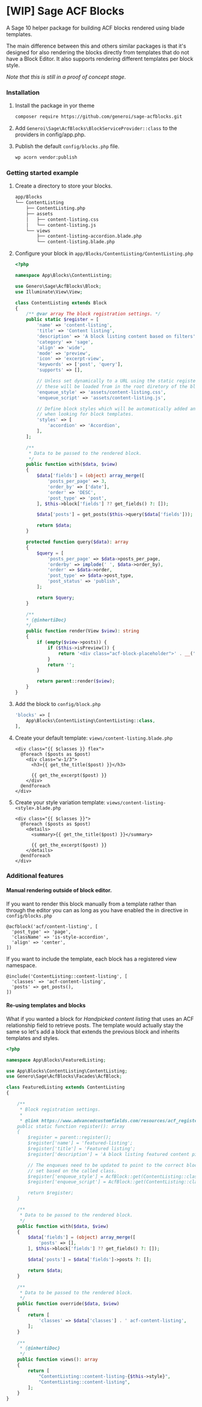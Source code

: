 # [WIP] Sage ACF Blocks

A Sage 10 helper package for building ACF blocks rendered using blade templates.

The main difference between this and others similar packages is that it's designed for also rendering the blocks directly from templates that do not have a Block Editor. It also supports rendering different templates per block style.

_Note that this is still in a proof of concept stage_.

### Installation

1. Install the package in yor theme

    ```sh
    composer require https://github.com/generoi/sage-acfblocks.git
    ```

2. Add `Generoi\Sage\AcfBlocks\BlockServiceProvider::class` to the providers in config/app.php.

3. Publish the default `config/blocks.php` file.

    ```sh
    wp acorn vendor:publish
    ```

### Getting started example

1. Create a directory to store your blocks.

    ```sh
    app/Blocks
    └── ContentListing
        ├── ContentListing.php
        ├── assets
        │   ├── content-listing.css
        │   └── content-listing.js
        └── views
            ├── content-listing-accordion.blade.php
            └── content-listing.blade.php
    ```

2. Configure your block in `app/Blocks/ContentListing/ContentListing.php`

    ```php
    <?php

    namespace App\Blocks\ContentListing;

    use Genero\Sage\AcfBlocks\Block;
    use Illuminate\View\View;

    class ContentListing extends Block
    {
        /** @var array The block registration settings. */
        public static $register = [
            'name' => 'content-listing',
            'title' => 'Content listing',
            'description' => 'A block listing content based on filters',
            'category' => 'sage',
            'align' => 'wide',
            'mode' => 'preview',
            'icon' => 'excerpt-view',
            'keywords' => ['post', 'query'],
            'supports' => [],

            // Unless set dynamically to a URL using the static register() method
            // these will be loaded from in the root diretory of the block.
            'enqueue_style' => 'assets/content-listing.css',
            'enqueue_script' => 'assets/content-listing.js',

            // Define block styles which will be automatically added and used
            // when looking for block templates.
            'styles' => [
                'accordion' => 'Accordion',
            ],
        ];

        /**
         * Data to be passed to the rendered block.
         */
        public function with($data, $view)
        {
            $data['fields'] = (object) array_merge([
                'posts_per_page' => 3,
                'order_by' => ['date'],
                'order' => 'DESC',
                'post_type' => 'post',
            ], $this->block['fields'] ?? get_fields() ?: []);

            $data['posts'] = get_posts($this->query($data['fields']));

            return $data;
        }

        protected function query($data): array
        {
            $query = [
                'posts_per_page' => $data->posts_per_page,
                'orderby' => implode(' ', $data->order_by),
                'order' => $data->order,
                'post_type' => $data->post_type,
                'post_status' => 'publish',
            ];

            return $query;
        }

        /**
        * {@inhertiDoc}
        */
        public function render(View $view): string
        {
            if (empty($view->posts)) {
                if ($this->isPreview()) {
                    return '<div class="acf-block-placeholder">' . __('No results found...') . '</div>';
                }
                return '';
            }

            return parent::render($view);
        }
    }
    ```

3. Add the block to `config/block.php`

    ```php
    'blocks' => [
        App\Blocks\ContentListing\ContentListing::class,
    ],
    ```

4. Create your default template: `views/content-listing.blade.php`

    ```blade
    <div class="{{ $classes }} flex">
      @foreach ($posts as $post)
        <div class="w-1/3">
          <h3>{{ get_the_title($post) }}</h3>

          {{ get_the_excerpt($post) }}
        </div>
      @endforeach
    </div>
    ```

5. Create your style variation template: `views/content-listing-<style>.blade.php`

    ```blade
    <div class="{{ $classes }}">
      @foreach ($posts as $post)
        <details>
          <summary>{{ get_the_title($post) }}</summary>

          {{ get_the_excerpt($post) }}
        </details>
      @endforeach
    </div>
    ```

### Additional features

#### Manual rendering outside of block editor.

If you want to render this block manually from a template rather than through the editor you can as long as you have enabled the in directive in `config/blocks.php`

```
@acfblock('acf/content-listing', [
  'post_type' => 'page',
  'className' => 'is-style-accordion',
  'align' => 'center',
])
```

If you want to include the template, each block has a registered view namespace.

```
@include('ContentListing::content-listing', [
  'classes' => 'acf-content-listing',
  'posts' => get_posts(),
])
```

#### Re-using templates and blocks

What if you wanted a block for _Handpicked content listing_ that uses an ACF relationship field to retrieve posts. The template would actually stay the same so let's add a block that extends the previous block and inherits templates and styles.

```php
<?php

namespace App\Blocks\FeaturedListing;

use App\Blocks\ContentListing\ContentListing;
use Genero\Sage\AcfBlocks\Facades\AcfBlock;

class FeaturedListing extends ContentListing
{

    /**
     * Block registration settings.
     *
     * @link https://www.advancedcustomfields.com/resources/acf_register_block_type/
    public static function register(): array
    {
        $register = parent::register();
        $register['name'] = 'featured-listing';
        $register['title'] = 'Featured listing';
        $register['description'] = 'A block listing featured content picked manually';

        // The enqueues need to be updated to point to the correct block as they're
        // set based on the called class.
        $register['enqueue_style'] = AcfBlock::get(ContentListing::class . '.settings.enqueue_style');
        $register['enqueue_script'] = AcfBlock::get(ContentListing::class . '.settings.enqueue_script');

        return $register;
    }

    /**
     * Data to be passed to the rendered block.
     */
    public function with($data, $view)
    {
        $data['fields'] = (object) array_merge([
            'posts' => [],
        ], $this->block['fields'] ?? get_fields() ?: []);

        $data['posts'] = $data['fields']->posts ?: [];

        return $data;
    }

    /**
     * Data to be passed to the rendered block.
     */
    public function override($data, $view)
    {
        return [
            'classes' => $data['classes'] . ' acf-content-listing',
        ];
    }

    /**
     * {@inhertiDoc}
     */
    public function views(): array
    {
        return [
            "ContentListing::content-listing-{$this->style}",
            "ContentListing::content-listing",
        ];
    }
}
```
